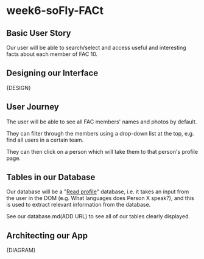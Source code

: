 # week6-soFly-FACt

## Basic User Story

Our user will be able to search/select and access useful and interesting facts about each member of FAC 10.

## Designing our Interface

{DESIGN}

## User Journey

The user will be able to see all FAC members' names and photos by default. 

They can filter through the members using a drop-down list at the top, e.g. find all users in a certain team.

They can then click on a person which will take them to that person's profile page.

## Tables in our Database

Our database will be a "[Read profile](http://help.boomi.com/atomsphere/GUID-B15E86E2-A76A-435E-A3F5-F810075192F8.html)" database, i.e. it takes an input from the user in the DOM (e.g. What languages does Person X speak?), and this is used to extract relevant information from the database.

See our database.md(ADD URL) to see all of our tables clearly displayed.

## Architecting our App

{DIAGRAM}
